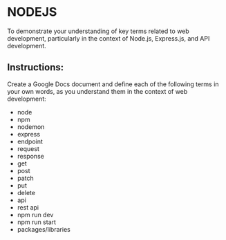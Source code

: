 # NODEJS

To demonstrate your understanding of key terms related to web development, particularly in the context of Node.js, Express.js, and API development.

## Instructions:

Create a Google Docs document and define each of the following terms in your own words, as you understand them in the context of web development:
- node
- npm
- nodemon
- express
- endpoint
- request
- response
- get
- post
- patch
- put
- delete
- api
- rest api
- npm run dev
- npm run start
- packages/libraries